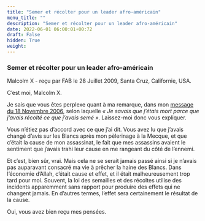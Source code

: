 ```yaml
---
title: "Semer et récolter pour un leader afro-américain"
menu_title: ""
description: "Semer et récolter pour un leader afro-américain"
date: 2022-06-01 06:00:01+00:72
draft: False
hidden: True
weight:
---
```

### Semer et récolter pour un leader afro-américain

Malcolm X - reçu par FAB le 28 Juillet 2009, Santa Cruz, Californie, USA.

C’est moi, Malcolm X.

Je sais que vous êtes perplexe quant à ma remarque, dans mon [message du 18 Novembre 2006](/fr-contemporary-messages/fr-contemporary-messages-by-date-order/fr-contemporary-messages-2006/fr-2006-11-18-1-fab-malcolm-x/), selon laquelle  *« Je savais que j’étais mort parce que j’avais récolté ce que j’avais semé »*. Laissez-moi donc vous expliquer.

Vous n’étiez pas d’accord avec ce que j’ai dit. Vous avez lu que j’avais changé d’avis sur les Blancs après mon pèlerinage à la Mecque, et que c’était la cause de mon assassinat, le fait que mes assassins avaient le sentiment que j’avais trahi leur cause en me rangeant du côté de l’ennemi.

Et c’est, bien sûr, vrai. Mais cela ne se serait jamais passé ainsi si je n’avais pas auparavant consacré ma vie à prêcher la haine des Blancs. Dans l’économie d’Allah, c’était cause et effet, et il était malheureusement trop tard pour moi. Souvent, la loi des semailles et des récoltes utilise des incidents apparemment sans rapport pour produire des effets qui ne changent jamais. En d’autres termes, l’effet sera certainement le résultat de la cause.

Oui, vous avez bien reçu mes pensées.
